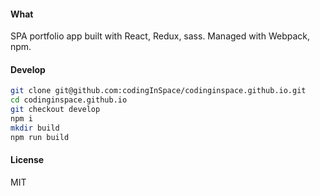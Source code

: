#### What
SPA portfolio app built with React, Redux, sass. Managed with Webpack, npm.

#### Develop
```bash
git clone git@github.com:codingInSpace/codinginspace.github.io.git
cd codinginspace.github.io
git checkout develop
npm i
mkdir build
npm run build
```

#### License
MIT
